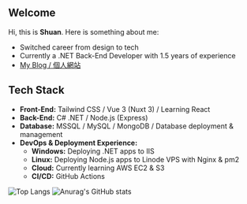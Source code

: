 ## Welcome
Hi, this is **Shuan**. Here is something about me:
- Switched career from design to tech
- Currently a .NET Back-End Developer with 1.5 years of experience
- [My Blog / 個人網站](https://shuan-blog.vercel.app/)

## Tech Stack
- **Front-End:** Tailwind CSS / Vue 3 (Nuxt 3) / Learning React
- **Back-End:** C# .NET / Node.js (Express)
- **Database:** MSSQL / MySQL / MongoDB / Database deployment & management
- **DevOps & Deployment Experience:** 
  - **Windows:** Deploying .NET apps to IIS
  - **Linux:** Deploying Node.js apps to Linode VPS with Nginx & pm2
  - **Cloud:** Currently learning AWS EC2 & S3 
  - **CI/CD:** GitHub Actions
  
![Top Langs](https://github-readme-stats.vercel.app/api/top-langs/?username=shuantt&layout=compact)
![Anurag's GitHub stats](https://github-readme-stats.vercel.app/api?username=shuantt&show_icons=true&theme=transparent&hide=prs)

<!--Here are some ideas to get you started:
**shuantt/shuantt** is a ✨ _special_ ✨ repository because its `README.md` (this file) appears on your GitHub profile.

- 🔭 I’m currently working on ...
- 🌱 I’m currently learning ...
- 👯 I’m looking to collaborate on ...
- 🤔 I’m looking for help with ...
- 💬 Ask me about ...
- 📫 How to reach me: ...
- 😄 Pronouns: ...
- ⚡ Fun fact: ...
-->
